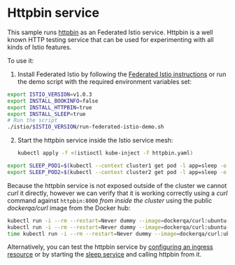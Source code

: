 # Httpbin service

This sample runs [httpbin](https://httpbin.org) as an Federated Istio service. 
Httpbin is a well known HTTP testing service that can be used for experimenting
with all kinds of Istio features.

To use it:

1. Install Federated Istio by following the [Federated Istio instructions](../../../federated-istio.md) or run the
demo script with the required environment variables set:
```bash
export ISTIO_VERSION=v1.0.3
export INSTALL_BOOKINFO=false
export INSTALL_HTTPBIN=true
export INSTALL_SLEEP=true
# Run the script
./istio/$ISTIO_VERSION/run-federated-istio-demo.sh
```

2. Start the httpbin service inside the Istio service mesh:

   ```bash
   kubectl apply -f <(istioctl kube-inject -f httpbin.yaml)
   ```

```bash
export SLEEP_POD1=$(kubectl --context cluster1 get pod -l app=sleep -o jsonpath={.items..metadata.name})
export SLEEP_POD2=$(kubectl --context cluster2 get pod -l app=sleep -o jsonpath={.items..metadata.name})

``` 
Because the httpbin service is not exposed outside of the cluster
we cannot _curl_ it directly, however we can verify that it is working correctly using
a _curl_ command against `httpbin:8000` *from inside the cluster* using the public _dockerqa/curl_
image from the Docker hub:

```bash
kubectl run -i --rm --restart=Never dummy --image=dockerqa/curl:ubuntu-trusty --command -- curl --silent httpbin:8000/html
kubectl run -i --rm --restart=Never dummy --image=dockerqa/curl:ubuntu-trusty --command -- curl --silent httpbin:8000/status/500
time kubectl run -i --rm --restart=Never dummy --image=dockerqa/curl:ubuntu-trusty --command -- curl --silent httpbin:8000/delay/5
```

Alternatively, you can test the httpbin service by
[configuring an ingress resource](https://istio.io/docs/tasks/traffic-management/ingress.html) or
by starting the [sleep service](../sleep) and calling httpbin from it.
